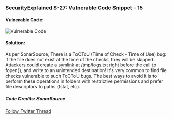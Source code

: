 ### SecurityExplained S-27: Vulnerable Code Snippet - 15

#### Vulnerable Code:

![Vulnerable Code](../media/code-15.jpg)

#### Solution:

As per SonarSource, There is a ToCToU (Time of Check - Time of Use) bug: if the file does not exist at the time of the checks, they will be skipped. Attackers could create a symlink at /tmp/logs.txt right before the call to fopen(), and write to an unintended destination! It's very common to find file checks vulnerable to such ToCToU bugs. The best ways to avoid it is to perform these operations in folders with restrictive permissions and prefer file descriptors to paths (fstat, etc).

##### Code Credits: SonarSource

[Follow Twitter Thread](https://twitter.com/harshbothra_/status/1486753867047997442?s=20&t=DGEwqEwXwFbWH0VXkOKVsQ)
